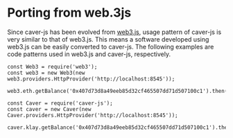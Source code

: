 # Porting from web.3js

Since caver-js has been evolved from [web3.js](https://github.com/ethereum/web3.js/), usage pattern of caver-js is very similar to that of web3.js. This means a software developed using web3.js can be easily converted to caver-js. The following examples are code patterns used in web3.js and caver-js, respectively.

```text
const Web3 = require('web3');
const web3 = new Web3(new web3.providers.HttpProvider('http://localhost:8545'));

web3.eth.getBalance('0x407d73d8a49eeb85d32cf465507dd71d507100c1').then(console.log)
```

```text
const Caver = require('caver-js');
const caver = new Caver(new Caver.providers.HttpProvider('http://localhost:8545'));

caver.klay.getBalance('0x407d73d8a49eeb85d32cf465507dd71d507100c1').then(console.log)
```

## 

